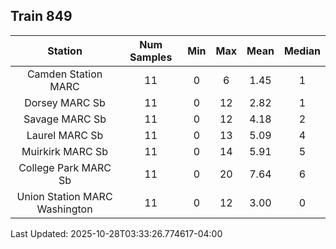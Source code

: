 ## Train 849

| Station | Num Samples | Min | Max | Mean | Median |
| :-----: | :---------: | :-: | :-: | :--: | :----: |
| Camden Station MARC | 11 | 0 | 6 | 1.45 | 1 |
| Dorsey MARC Sb | 11 | 0 | 12 | 2.82 | 1 |
| Savage MARC Sb | 11 | 0 | 12 | 4.18 | 2 |
| Laurel MARC Sb | 11 | 0 | 13 | 5.09 | 4 |
| Muirkirk MARC Sb | 11 | 0 | 14 | 5.91 | 5 |
| College Park MARC Sb | 11 | 0 | 20 | 7.64 | 6 |
| Union Station MARC Washington | 11 | 0 | 12 | 3.00 | 0 |


Last Updated: 2025-10-28T03:33:26.774617-04:00